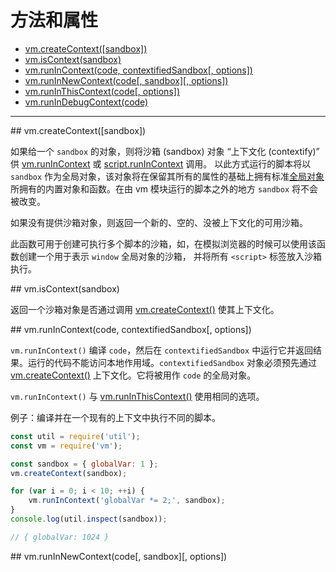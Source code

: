# 方法和属性

* [vm.createContext([sandbox])](#createContext)
* [vm.isContext(sandbox)](#isContext)
* [vm.runInContext(code, contextifiedSandbox[, options])](#runInContext)
* [vm.runInNewContext(code[, sandbox][, options])](#runInNewContext)
* [vm.runInThisContext(code[, options])](#runInThisContext)
* [vm.runInDebugContext(code)](#runInDebugContext)

--------------------------------------------------


<div id="createContext" class="anchor"></div>
## vm.createContext([sandbox])

如果给一个 `sandbox` 的对象，则将沙箱 (sandbox) 对象 “上下文化 (contextify)” 供 [vm.runInContext](#runInContext) 或 [script.runInContext](./class_Script.md#runInContext) 调用。 以此方式运行的脚本将以 `sandbox` 作为全局对象，该对象将在保留其所有的属性的基础上拥有标准[全局对象](https://es5.github.io/#x15.1)所拥有的内置对象和函数。在由 vm 模块运行的脚本之外的地方 `sandbox` 将不会被改变。

如果没有提供沙箱对象，则返回一个新的、空的、没被上下文化的可用沙箱。

此函数可用于创建可执行多个脚本的沙箱，如，在模拟浏览器的时候可以使用该函数创建一个用于表示 `window` 全局对象的沙箱， 并将所有 `<script>` 标签放入沙箱执行。


<div id="isContext" class="anchor"></div>
## vm.isContext(sandbox)

返回一个沙箱对象是否通过调用 [vm.createContext()](#createContext) 使其上下文化。


<div id="runInContext" class="anchor"></div>
## vm.runInContext(code, contextifiedSandbox[, options])

`vm.runInContext()` 编译 `code`，然后在 `contextifiedSandbox` 中运行它并返回结果。运行的代码不能访问本地作用域。`contextifiedSandbox` 对象必须预先通过 [vm.createContext()](#createContext) 上下文化。它将被用作 `code` 的全局对象。

`vm.runInContext()` 与 [vm.runInThisContext()](#runInThisContext) 使用相同的选项。

例子：编译并在一个现有的上下文中执行不同的脚本。

``` javascript
const util = require('util');
const vm = require('vm');

const sandbox = { globalVar: 1 };
vm.createContext(sandbox);

for (var i = 0; i < 10; ++i) {
    vm.runInContext('globalVar *= 2;', sandbox);
}
console.log(util.inspect(sandbox));

// { globalVar: 1024 }
```


<div id="runInNewContext" class="anchor"></div>
## vm.runInNewContext(code[, sandbox][, options])

